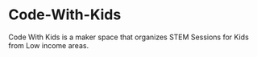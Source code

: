 # Code-With-Kids
Code With Kids is a maker space that organizes STEM Sessions for
Kids from Low income areas.
